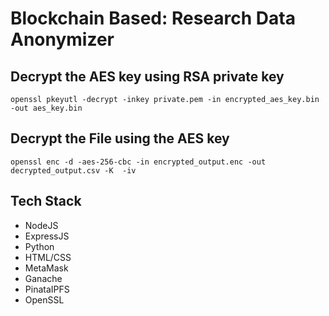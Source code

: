 # Blockchain Based: Research Data Anonymizer




## Decrypt the AES key using RSA private key
`openssl pkeyutl -decrypt -inkey private.pem -in encrypted_aes_key.bin -out aes_key.bin` 

##  Decrypt the File using the AES key
`openssl enc -d -aes-256-cbc -in encrypted_output.enc -out decrypted_output.csv -K  -iv`

## Tech Stack
- NodeJS
- ExpressJS
- Python
- HTML/CSS
- MetaMask
- Ganache
- PinataIPFS
- OpenSSL
